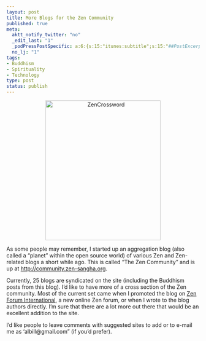 ```yaml
--- 
layout: post
title: More Blogs for the Zen Community
published: true
meta: 
  aktt_notify_twitter: "no"
  _edit_last: "1"
  _podPressPostSpecific: a:6:{s:15:"itunes:subtitle";s:15:"##PostExcerpt##";s:14:"itunes:summary";s:15:"##PostExcerpt##";s:15:"itunes:keywords";s:17:"##WordPressCats##";s:13:"itunes:author";s:10:"##Global##";s:15:"itunes:explicit";s:7:"Default";s:12:"itunes:block";s:7:"Default";}
  no_lj: "1"
tags: 
- Buddhism
- Spirituality
- Technology
type: post
status: publish
---
```

<div align="center"><a href="http://www.flickr.com/photos/albill/3485066776/" title="ZenCrossword"><img src="http://farm4.static.flickr.com/3391/3485066776_be5319cfdc_o.gif" width="300" height="364" alt="ZenCrossword" /></a></div>
<p>As some people may remember, I started up an aggregation blog (also called a &#8220;planet&#8221; within the open source world) of various Zen and Zen-related blogs a short while ago. This is called &#8220;The Zen Community&#8221; and is up at <a href="http://community.zen-sangha.org/">http://community.zen-sangha.org</a>.</p>
<p>Currently, 25 blogs are syndicated on the site (including the Buddhism posts from this blog). I&#8217;d like to have more of a cross section of the Zen community. Most of the current set came when I promoted the blog on <a href="http://www.zenforuminternational.org/">Zen Forum International</a>, a new online Zen forum, or when I wrote to the blog authors directly. I&#8217;m sure that there are a lot more out there that would be an excellent addition to the site. </p>
<p>I&#8217;d like people to leave comments with suggested sites to add or to e-mail me as &#8216;albill@gmail.com&#8221; (if you&#8217;d prefer). </p>
